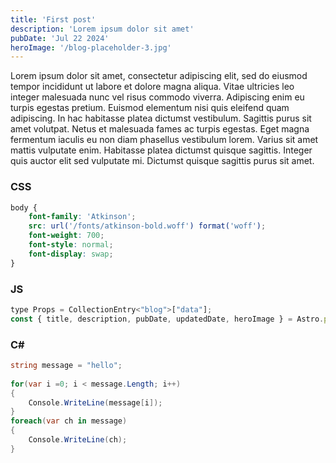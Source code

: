 ```yaml
---
title: 'First post'
description: 'Lorem ipsum dolor sit amet'
pubDate: 'Jul 22 2024'
heroImage: '/blog-placeholder-3.jpg'
---
```


Lorem ipsum dolor sit amet, consectetur adipiscing elit, sed do eiusmod tempor incididunt ut labore et dolore magna aliqua. Vitae ultricies leo integer malesuada nunc vel risus commodo viverra. Adipiscing enim eu turpis egestas pretium. Euismod elementum nisi quis eleifend quam adipiscing. In hac habitasse platea dictumst vestibulum. Sagittis purus sit amet volutpat. Netus et malesuada fames ac turpis egestas. Eget magna fermentum iaculis eu non diam phasellus vestibulum lorem. Varius sit amet mattis vulputate enim. Habitasse platea dictumst quisque sagittis. Integer quis auctor elit sed vulputate mi. Dictumst quisque sagittis purus sit amet.

### CSS
```css
body {
	font-family: 'Atkinson';
	src: url('/fonts/atkinson-bold.woff') format('woff');
	font-weight: 700;
	font-style: normal;
	font-display: swap;
}
```

### JS
```js
type Props = CollectionEntry<"blog">["data"];
const { title, description, pubDate, updatedDate, heroImage } = Astro.props;
```

### C#
```csharp
string message = "hello";
 
for(var i =0; i < message.Length; i++)
{
    Console.WriteLine(message[i]);
}
foreach(var ch in message)
{
    Console.WriteLine(ch);
}
```


